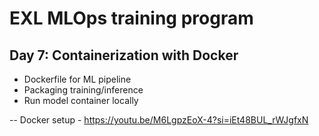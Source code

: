 # EXL MLOps training program

## Day 7: Containerization with Docker
 - Dockerfile for ML pipeline
 - Packaging training/inference
 - Run model container locally




 -- Docker setup - https://youtu.be/M6LgpzEoX-4?si=iEt48BUL_rWJgfxN